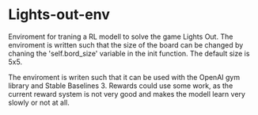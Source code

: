 # Lights-out-env

Enviroment for traning a RL modell to solve the game Lights Out.
The enviroment is written such that the size of the board can be changed by chaning the 'self.bord_size' variable in the init function. The default size is 5x5.

The enviroment is writen such that it can be used with the OpenAI gym library and Stable Baselines 3.
Rewards could use some work, as the current reward system is not very good and makes the modell learn very slowly or not at all.